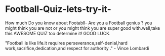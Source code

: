 # Football-Quiz-lets-try-it-
How much Do you know about Footabll-
Are you a Football genius ? you might think you are not or you might think you are super good with.well,take this AWESOME QUIZ too determine it! GOOD LUCK.

   "Football is like life.it requires perseverance,self-denial,hard work,sacrifice,dedication,and respect for authority ." - Vince Lombardi
